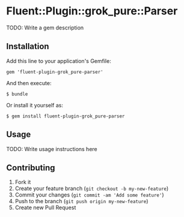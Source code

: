 # Fluent::Plugin::grok_pure::Parser

TODO: Write a gem description

## Installation

Add this line to your application's Gemfile:

    gem 'fluent-plugin-grok_pure-parser'

And then execute:

    $ bundle

Or install it yourself as:

    $ gem install fluent-plugin-grok_pure-parser

## Usage

TODO: Write usage instructions here

## Contributing

1. Fork it
2. Create your feature branch (`git checkout -b my-new-feature`)
3. Commit your changes (`git commit -am 'Add some feature'`)
4. Push to the branch (`git push origin my-new-feature`)
5. Create new Pull Request
